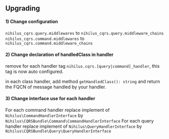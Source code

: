 ## Upgrading

#### 1) Change configuration

`nihilus_cqrs.query.middlewares` to `nihilus_cqrs.query.middleware_chains`
`nihilus_cqrs.command.middlewares` to `nihilus_cqrs.command.middleware_chains`

#### 2) Change declaration of handledClass in handler

remove for each handler tag `nihilus.cqrs.[query|command]_handler`, this tag is now auto configured.

in each class handler, add method `getHandledClass(): string` and return the FQCN of message handled by your handler.

#### 3) Change interface use for each handler

For each command handler replace implement of `Nihilus\CommandHandlerInterface` by `Nihilus\CQRSBundle\Command\CommandHandlerInterface`
For each query handler replace implement of `Nihilus\QueryHandlerInterface` by `Nihilus\CQRSBundle\Query\QueryHandlerInterface`